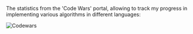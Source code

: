 The statistics from the 'Code Wars' portal, allowing to track my progress in implementing various algorithms in different languages:

![Codewars](https://github.r2v.ch/codewars?user=wiktoria_kalisz&top_languages=true)
